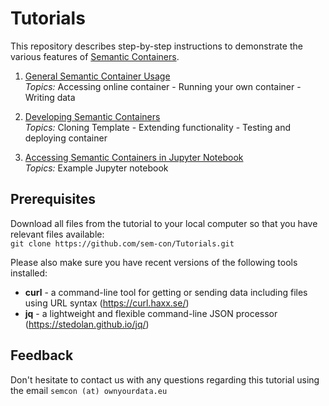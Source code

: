 # Tutorials

This repository describes step-by-step instructions to demonstrate the various features of [Semantic Containers](https://www.ownyourdata.eu/en/semcon). 

1. [General Semantic Container Usage](1_Usage/README.md)  
    *Topics:* Accessing online container - Running your own container - Writing data

2. [Developing Semantic Containers](2_Development/README.md)    
    *Topics:* Cloning Template - Extending functionality - Testing and deploying container

3. [Accessing Semantic Containers in Jupyter Notebook](3_Jupyter/README.md)    
    *Topics:* Example Jupyter notebook

## Prerequisites  

Download all files from the tutorial to your local computer so that you have relevant files available:  
`git clone https://github.com/sem-con/Tutorials.git`  

Please also make sure you have recent versions of the following tools installed:
* **curl** - a command-line tool for getting or sending data including files using URL syntax (https://curl.haxx.se/)  
* **jq** - a lightweight and flexible command-line JSON processor (https://stedolan.github.io/jq/)  


## Feedback

Don't hesitate to contact us with any questions regarding this tutorial using the email `semcon (at) ownyourdata.eu`